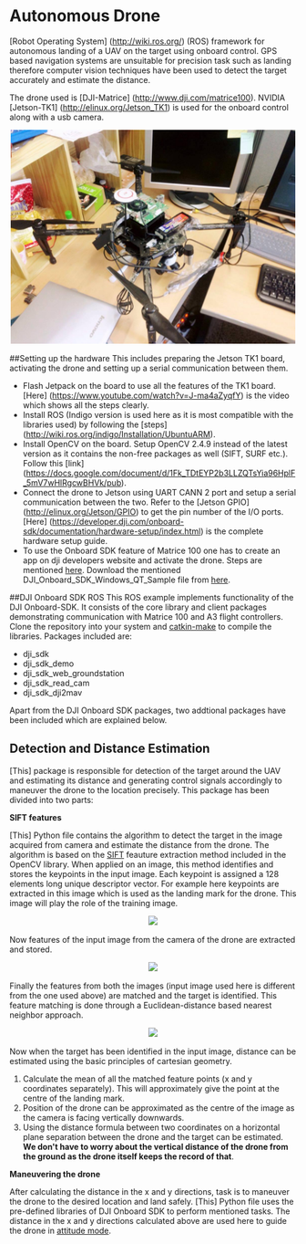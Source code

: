 # Autonomous Drone
[Robot Operating System] (http://wiki.ros.org/) (ROS) framework for autonomous landing of a UAV on the target using onboard control. GPS based navigation systems are unsuitable for precision task such as landing therefore computer vision techniques have been used to detect the target accurately and estimate the distance. 

The drone used is [DJI-Matrice] (http://www.dji.com/matrice100). NVIDIA [Jetson-TK1] (http://elinux.org/Jetson_TK1) is used for the onboard control along with a usb camera. 
<p align="center">
  <img src="images/drone.jpg" width="500"/>
</p>

##Setting up the hardware
This includes preparing the Jetson TK1 board, activating the drone and setting up a serial communication between them. 
* Flash Jetpack on the board to use all the features of the TK1 board. [Here] (https://www.youtube.com/watch?v=J-ma4aZyqfY) is the video which shows all the steps clearly. 
* Install ROS (Indigo version is used here as it is most compatible with the libraries used) by following the [steps] (http://wiki.ros.org/indigo/Installation/UbuntuARM).
* Install OpenCV on the board. Setup OpenCV 2.4.9 instead of the latest version as it contains the non-free packages as well (SIFT, SURF etc.). Follow this [link] (https://docs.google.com/document/d/1Fk_TDtEYP2b3LLZQTsYia96HplF_5mV7wHlRgcwBHVk/pub).
* Connect the drone to Jetson using UART CANN 2 port and setup a serial communication between the two. Refer to the [Jetson GPIO] (http://elinux.org/Jetson/GPIO) to get the pin number of the I/O ports. [Here] (https://developer.dji.com/onboard-sdk/documentation/hardware-setup/index.html) is the complete hardware setup guide. 
* To use the Onboard SDK feature of Matrice 100 one has to create an app on dji developers website and activate the drone. Steps are mentioned [here](http://forum.dev.dji.com/thread-31786-1-1.html). Download the mentioned DJI_Onboard_SDK_Windows_QT_Sample file from [here](https://github.com/dji-sdk/Onboard-SDK).

##DJI Onboard SDK ROS
This ROS example implements functionality of the DJI Onboard-SDK. It consists of the core library and client packages demonstrating communication with Matrice 100 and A3 flight controllers. Clone the repository into your system and [catkin-make](http://wiki.ros.org/catkin/commands/catkin_make) to compile the libraries. Packages included are:
* dji_sdk
* dji_sdk_demo
* dji_sdk_web_groundstation
* dji_sdk_read_cam
* dji_sdk_dji2mav

Apart from the DJI Onboard SDK packages, two addtional packages have been included which are explained below.
## Detection and Distance Estimation
[This] package is responsible for detection of the target around the UAV and estimating its distance and generating control signals accordingly to maneuver the drone to the location precisely. This package has been divided into two parts:

**SIFT features**

[This] Python file contains the algorithm to detect the target in the image acquired from camera and estimate the distance from the drone. The algorithm is based on the [SIFT](http://opencv-python-tutroals.readthedocs.io/en/latest/py_tutorials/py_feature2d/py_sift_intro/py_sift_intro.html) feauture extraction method included in the OpenCV library. When applied on an image, this method identifies and stores the keypoints in the input image. Each keypoint is assigned a 128 elements long unique descriptor vector. For example here keypoints are extracted in this image which is used as the landing mark for the drone. This image will play the role of the training image.

<p align="center">
  <img src="images/sift_keypoint.jpg" width="500"/>
</p>

Now features of the input image from the camera of the drone are extracted and stored.

<p align="center">
  <img src="images/sift_keypoint_2.jpg" width="500"/>
</p>

Finally the features from both the images (input image used here is different from the one used above) are matched and the target is identified. This feature matching is done through a Euclidean-distance based nearest neighbor approach.

<p align="center">
  <img src="images/matche.jpg" width="500"/>
</p>

Now when the target has been identified in the input image, distance can be estimated using the basic principles of cartesian geometry.

1. Calculate the mean of all the matched feature points (x and y coordinates separately). This will approximately give the point at the centre of the landing mark.
2. Position of the drone can be approximated as the centre of the image as the camera is facing vertically downwards.
3. Using the distance formula between two coordinates on a horizontal plane separation between the drone and the target can be estimated. **We don't have to worry about the vertical distance of the drone from the ground as the drone itself keeps the record of that**.

**Maneuvering the drone**

After calculating the distance in the x and y directions, task is to maneuver the drone to the desired location and land safely. [This] Python file uses the pre-defined libraries of DJI Onboard SDK to perform mentioned tasks. The distance in the x and y directions calculated above are used here to guide the drone in [attitude mode](http://wiki.dji.com/en/index.php/Control_Mode#Attitude_Mode).
 
